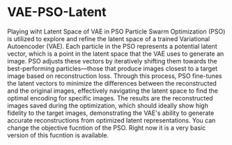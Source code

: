 # VAE-PSO-Latent
Playing wiht Latent Space of VAE in PSO
Particle Swarm Optimization (PSO) is utilized to explore and refine the latent space of a trained Variational Autoencoder (VAE). Each particle in the PSO represents a potential latent vector, which is a point in the latent space that the VAE uses to generate an image. PSO adjusts these vectors by iteratively shifting them towards the best-performing particles—those that produce images closest to a target image based on reconstruction loss. Through this process, PSO fine-tunes the latent vectors to minimize the differences between the reconstructed and the original images, effectively navigating the latent space to find the optimal encoding for specific images. The results are the reconstructed images saved during the optimization, which should ideally show high fidelity to the target images, demonstrating the VAE's ability to generate accurate reconstructions from optimized latent representations.
You can change the objective fucntion of the PSO. Right now it is a very basic version of this fucntion is available.

